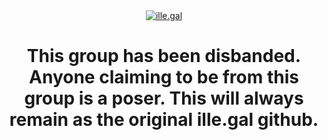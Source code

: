 <div align="center">
  <picture>
     <a href="https://ille.gal/"><img src="https://files.catbox.moe/als1v7.png" alt="ille.gal"></a>
  </picture>
  <h1>This group has been disbanded. Anyone claiming to be from this group is a poser. This will always remain as the original ille.gal github.</h1>
</div>
